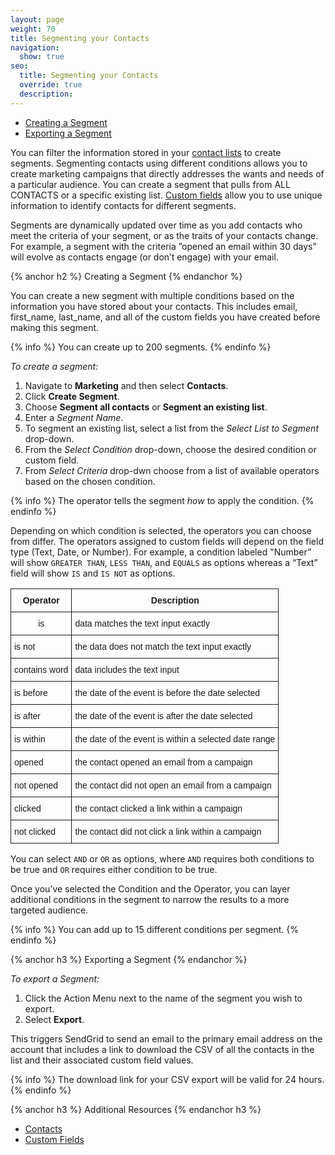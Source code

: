 ```yaml
---
layout: page
weight: 70
title: Segmenting your Contacts
navigation:
  show: true
seo:
  title: Segmenting your Contacts
  override: true
  description:
---
```

- [Creating a Segment](#-Creating-a-Segment)
- [Exporting a Segment](#-Exporting-a-Segment)

You can filter the information stored in your [contact lists](https://sendgrid.com/docs/User_Guide/Marketing_Campaigns/contacts.html) to create segments. Segmenting contacts using different conditions allows you to create marketing campaigns that directly addresses the wants and needs of a particular audience. You can create a segment that pulls from ALL CONTACTS or a specific existing list. [Custom fields](https://sendgrid.com/docs/User_Guide/Marketing_Campaigns/custom_fields.html) allow you to use unique information to identify contacts for different segments.

Segments are dynamically updated over time as you add contacts who meet the criteria of your segment, or as the traits of your contacts change. For example, a segment with the criteria ”opened an email within 30 days” will evolve as contacts engage (or don’t engage) with your email. 

{% anchor h2 %}
Creating a Segment
{% endanchor %}

You can create a new segment with multiple conditions based on the information you have stored about your contacts. This
includes email, first_name, last_name, and all of the custom fields you have created before making this segment.

{% info %}
You can create up to 200 segments.
{% endinfo %}

*To create a segment:*

1. Navigate to **Marketing** and then select **Contacts**.
1. Click **Create Segment**. 
1. Choose **Segment all contacts** or **Segment an existing list**.
1. Enter a *Segment Name*.
1. To segment an existing list, select a list from the *Select List to Segment* drop-down. 
1. From the *Select Condition* drop-down, choose the desired condition or custom field.
1. From *Select Criteria* drop-dwn choose from a list of available operators based on the chosen condition.

{% info %}
The operator tells the segment *how* to apply the condition.
{% endinfo %}

Depending on which condition is selected, the operators you can choose from differ. The operators assigned to custom fields will depend on the field type (Text, Date, or Number).  For example, a condition labeled "Number” will show `GREATER THAN`, `LESS THAN`, and `EQUALS` as options whereas a “Text” field will show `IS` and `IS NOT` as options.

<style type="text/css">
.tg  {border-collapse:collapse;border-spacing:0;}
.tg td{font-family:Arial, sans-serif;font-size:14px;padding:10px 5px;border-style:solid;border-width:1px;overflow:hidden;word-break:normal;}
.tg th{font-family:Arial, sans-serif;font-size:14px;font-weight:normal;padding:10px 5px;border-style:solid;border-width:1px;overflow:hidden;word-break:normal;}
.tg .tg-s6z2{text-align:center}
.tg .tg-e3zv{font-weight:bold}
.tg .tg-yw4l{vertical-align:top}
</style>
<table class="tg">
  <tr>
    <th class="tg-e3zv">Operator</th>
    <th class="tg-e3zv">Description</th>
  </tr>
  <tr>
    <td class="tg-s6z2">is</td>
    <td class="tg-031e">data matches the text input exactly</td>
  </tr>
  <tr>
    <td class="tg-031e">is not</td>
    <td class="tg-031e">the data does not match the text input exactly</td>
  </tr>
  <tr>
    <td class="tg-031e">contains word</td>
    <td class="tg-031e">data includes the text input</td>
  </tr>
  <tr>
    <td class="tg-031e">is before</td>
    <td class="tg-031e">the date of the event is before the date selected</td>
  </tr>
  <tr>
    <td class="tg-yw4l">is after</td>
    <td class="tg-yw4l">the date of the event is after the date selected</td>
  </tr>
  <tr>
    <td class="tg-yw4l">is within</td>
    <td class="tg-yw4l">the date of the event is within a selected date range</td>
  </tr>
  <tr>
    <td class="tg-yw4l">opened</td>
    <td class="tg-yw4l">the contact opened an email from a campaign</td>
  </tr>
  <tr>
    <td class="tg-yw4l">not opened</td>
    <td class="tg-yw4l">the contact did not open an email from a campaign</td>
  </tr>
  <tr>
    <td class="tg-yw4l">clicked</td>
    <td class="tg-yw4l">the contact clicked a link within a campaign</td>
  </tr>
  <tr>
    <td class="tg-yw4l">not clicked</td>
    <td class="tg-yw4l">the contact did not click a link within a campaign</td>
  </tr>
</table>

You can select `AND` or `OR` as options, where `AND` requires both conditions to be true and `OR` requires either condition to be true.

Once you’ve selected the Condition and the Operator, you can layer additional conditions in the segment to narrow the results to a more targeted audience. 
 
{% info %}
You can add up to 15 different conditions per segment.
{% endinfo %}


{% anchor h3 %}
Exporting a Segment
{% endanchor %}

*To export a Segment:*

1. Click the Action Menu next to the name of the segment you wish to export.
1. Select **Export**. 

This triggers SendGrid to send an email to the primary email address on the account that includes a link to
download the CSV of all the contacts in the list and their associated custom field values.

{% info %}
The download link for your CSV export will be valid for 24 hours.
{% endinfo %}


{% anchor h3 %}
Additional Resources
{% endanchor h3 %}

- [Contacts](https://sendgrid.com/docs/User_Guide/Marketing_Campaigns/contacts.html) 
- [Custom Fields](https://sendgrid.com/docs/User_Guide/Marketing_Campaigns/custom_fields.html)
